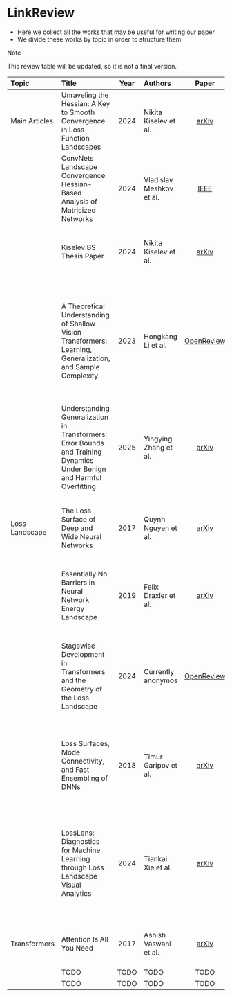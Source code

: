 # LinkReview

- Here we collect all the works that may be useful for writing our paper
- We divide these works by topic in order to structure them

> [!NOTE]
> This review table will be updated, so it is not a final version.

| Topic | Title | Year | Authors | Paper | Code | Summary |
| :--- | :--- | :---: | :--- | :---: | :---: | :--- |
| Main Articles | Unraveling the Hessian: A Key to Smooth Convergence in Loss Function Landscapes | 2024 | Nikita Kiselev et al. | [arXiv](https://arxiv.org/abs/2409.11995) | [GitHub](https://github.com/kisnikser/landscape-hessian) | Fully-Contedet NN Landscape study |
|  | ConvNets Landscape Convergence: Hessian-Based Analysis of Matricized Networks | 2024 | Vladislav Meshkov et al. | [IEEE](https://ieeexplore.ieee.org/document/10899113) | [GitHub]() | ConvNet Landscape study |
|  | Kiselev BS Thesis Paper | 2024 | Nikita Kiselev et al. | [arXiv ]() | [GitHub]() | A work that explores the desired area and reveals the basic definitions |
|  | A Theoretical Understanding of Shallow Vision Transformers: Learning, Generalization, and Sample Complexity | 2023 | Hongkang Li et al. | [OpenReview](https://openreview.net/forum?id=jClGv3Qjhb) | [GitHub]() | The work carries out the Visual Transformer analisys, studying sample complexity for zero generalization error, might be similar to sample size research |
|  | Understanding Generalization in Transformers: Error Bounds and Training Dynamics Under Benign and Harmful Overfitting | 2025 |  Yingying Zhang et al. | [arXiv ](https://arxiv.org/abs/2502.12508) | [GitHub]() | Continue the idea of generalization error analisys, studying the training dynamics |
| Loss Landscape | The Loss Surface of Deep and Wide Neural Networks | 2017 | Quynh Nguyen et al. | [arXiv ](https://arxiv.org/pdf/1704.08045) | [GitHub]() | A bit more on optimization, the connection between local and global minima in NN is shown |
|  | Essentially No Barriers in Neural Network Energy Landscape | 2019 | Felix Draxler et al. | [arXiv ](https://arxiv.org/pdf/1803.00885) | [GitHub]() | The study investigates the minima placements on the loss function landscape |
|  | Stagewise Development in Transformers and the Geometry of the Loss Landscape | 2024 | Currently anonymos | [OpenReview](https://openreview.net/forum?id=xEZiEhjTeq) | [GitHub]() | Work developing a geometric view of the loss function landscape without mention of the minimum required sample size |
|  | Loss Surfaces, Mode Connectivity, and Fast Ensembling of DNNs | 2018 | Timur Garipov et al. | [arXiv ](https://arxiv.org/pdf/1802.10026) | [GitHub]() | The study  shows that the optima of these complex loss functions are in fact connected by simple curves |
|  | LossLens: Diagnostics for Machine Learning through Loss Landscape Visual Analytics | 2024 | Tiankai Xie et al. | [arXiv ](https://arxiv.org/pdf/2412.13321) | [GitHub]() | Focusing on visual aspect the study provides information about loss landscapes in deep NN, covering the possibilities of finding minimal sample size|
| Transformers | Attention Is All You Need | 2017 | Ashish Vaswani et al. | [arXiv ](https://arxiv.org/abs/1706.03762) | [GitHub]() | Basic work on transformer architecture and attention mechanism |
|  | TODO | TODO | TODO | TODO | TODO | TODO |
|  | TODO | TODO | TODO | TODO | TODO | TODO |
